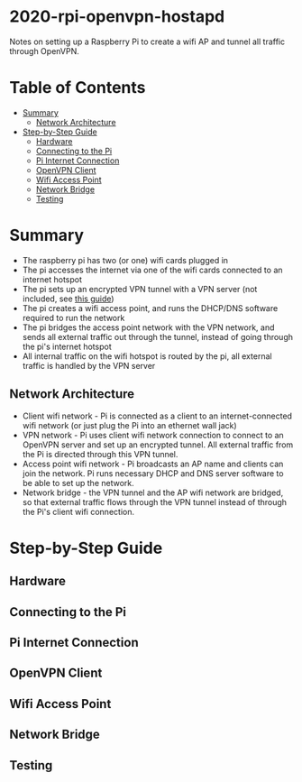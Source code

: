 # 2020-rpi-openvpn-hostapd

Notes on setting up a Raspberry Pi to create a wifi AP and tunnel all traffic through OpenVPN.

# Table of Contents

* [Summary](#summary)
    * [Network Architecture](#network-architecture)
* [Step\-by\-Step Guide](#step-by-step-guide)
    * [Hardware](#hardware)
    * [Connecting to the Pi](#connecting-to-the-pi)
    * [Pi Internet Connection](#pi-internet-connection)
    * [OpenVPN Client](#openvpn-client)
    * [Wifi Access Point](#wifi-access-point)
    * [Network Bridge](#network-bridge)
    * [Testing](#testing)

# Summary

* The raspberry pi has two (or one) wifi cards plugged in
* The pi accesses the internet via one of the wifi cards connected to an internet hotspot
* The pi sets up an encrypted VPN tunnel with a VPN server (not included, see [this guide](https://github.com/charlesreid1/2020-openvpn-mfa-google-auth))
* The pi creates a wifi access point, and runs the DHCP/DNS software required to run the network
* The pi bridges the access point network with the VPN network, and sends all external traffic
  out through the tunnel, instead of going through the pi's internet hotspot
* All internal traffic on the wifi hotspot is routed by the pi, all external traffic is handled
  by the VPN server

## Network Architecture

* Client wifi network - Pi is connected as a client to an internet-connected wifi
  network (or just plug the Pi into an ethernet wall jack)
* VPN network - Pi uses client wifi network connection to connect to an OpenVPN server
  and set up an encrypted tunnel. All external traffic from the Pi is directed through
  this VPN tunnel.
* Access point wifi network - Pi broadcasts an AP name and clients can join the network.
  Pi runs necessary DHCP and DNS server software to be able to set up the network.
* Network bridge - the VPN tunnel and the AP wifi network are bridged, so that external
  traffic flows through the VPN tunnel instead of through the Pi's client wifi connection.

# Step-by-Step Guide

## Hardware

## Connecting to the Pi

## Pi Internet Connection

## OpenVPN Client

## Wifi Access Point

## Network Bridge

## Testing

